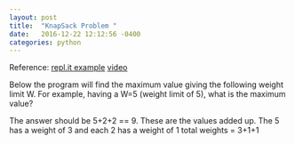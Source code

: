 ```yaml
---
layout: post
title:  "KnapSack Problem "
date:   2016-12-22 12:12:56 -0400 
categories: python 
---
```



Reference: [repl.it example](https://repl.it/EwNd/0)
[video](https://www.youtube.com/watch?v=EH6h7WA7sDw)

Below the program will find the maximum value giving the following
weight limit W. For example, having a W=5 (weight limit of 5), what
is the maximum value?

The answer should be 5+2+2 == 9.  These are the values added up. The
5 has a weight of 3 and each 2 has a weight of 1  total weights = 3+1+1


<script src="//repl.it/embed/EwNd/0.js"></script>




